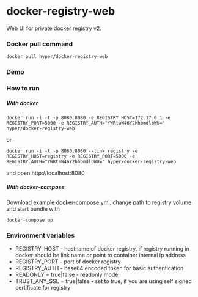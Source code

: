 # docker-registry-web

Web UI for private docker registry v2.

### Docker pull command
    
    docker pull hyper/docker-registry-web
        
### [Demo](http://mkuchin.github.io/)
        
       
### How to run 
##### With docker

    docker run -i -t -p 8080:8080 -e REGISTRY_HOST=172.17.0.1 -e REGISTRY_PORT=5000 -e REGISTRY_AUTH="YWRtaW46Y2hhbmdlbWU=" hyper/docker-registry-web

or
    
    docker run -i -t -p 8080:8080 --link registry -e REGISTRY_HOST=registry -e REGISTRY_PORT=5000 -e REGISTRY_AUTH="YWRtaW46Y2hhbmdlbWU=" hyper/docker-registry-web
and open http://localhost:8080
##### With docker-compose
Download example [docker-compose.yml](https://raw.githubusercontent.com/mkuchin/docker-registry-web/master/docker-compose.yml), change path to registry volume and start bundle with 

    docker-compose up
    
### Environment variables
* REGISTRY_HOST - hostname of docker registry, if registry running in docker should be link name or point to container internal ip address
* REGISTRY_PORT - port of docker registry
* REGISTRY_AUTH - base64 encoded token for basic authentication 
* READONLY = true|false - readonly mode
* TRUST_ANY_SSL = true|false - set to true, if you are using self signed certificate for registry